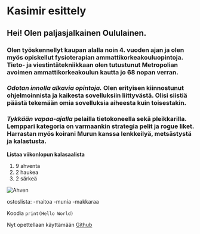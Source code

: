# Kasimir esittely

## Hei! Olen paljasjalkainen Oululainen.

### **Olen työskennellyt** kaupan alalla noin 4. vuoden ajan ja olen myös opiskellut fysioterapian ammattikorkeakouluopintoja. Tieto- ja viestintätekniikkaan olen tutustunut Metropolian avoimen ammattikorkeakoulun kautta jo 68 nopan verran.

### *Odotan innolla alkavia opintoja.* Olen erityisen kiinnostunut ohjelmoinnista ja kaikesta sovelluksiin liittyvästä. Olisi siistiä päästä tekemään omia sovelluksia aiheesta kuin toisestakin.

### *Tykkään vapaa-ajalla* pelailla tietokoneella sekä pleikkarilla. Lemppari kategoria on varmaankin strategia pelit ja rogue liket. Harrastan myös koirani Murun kanssa lenkkeilyä, metsästystä ja kalastusta. 



**Listaa viikonlopun kalasaalista**
1. 9 ahventa
2. 2 haukea
3. 2 särkeä

![Ahven](https://s3.animalia.bio/animals/photos/full/original/d31491-yellow-perch-perca-flavescens.webp)


ostoslista:
-maitoa
-munia
-makkaraa

Koodia `print(Hello World)`

Nyt opettellaan käyttämään [Github](https://github.com)



